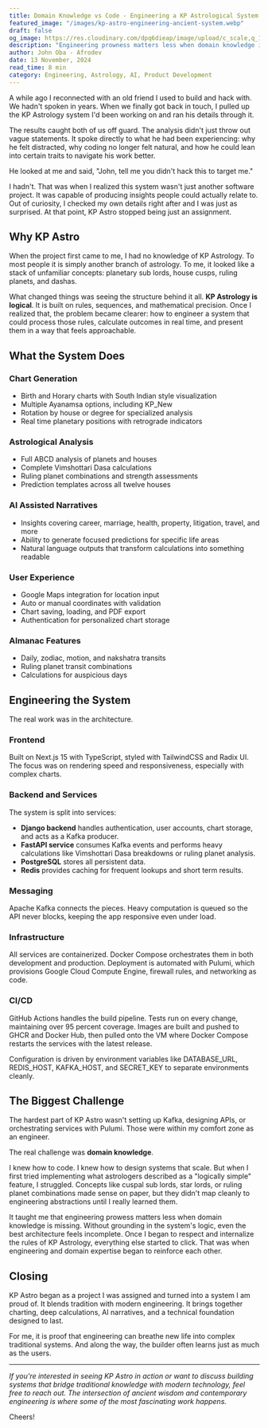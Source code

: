 ```yaml
---
title: Domain Knowledge vs Code - Engineering a KP Astrological System
featured_image: "/images/kp-astro-engineering-ancient-system.webp"
draft: false
og_image: https://res.cloudinary.com/dpq6dieap/image/upload/c_scale,q_100,w_532/v1757581218/og-images/kp-astro-engineering-ancient-system_wvuywe.jpg
description: "Engineering prowness matters less when domain knowledge is deficient"
author: John Oba - Afrodev
date: 13 November, 2024
read_time: 8 min
category: Engineering, Astrology, AI, Product Development
---
```



A while ago I reconnected with an old friend I used to build and hack with. We hadn't spoken in years. When we finally got back in touch, I pulled up the KP Astrology system I'd been working on and ran his details through it.

The results caught both of us off guard. The analysis didn't just throw out vague statements. It spoke directly to what he had been experiencing: why he felt distracted, why coding no longer felt natural, and how he could lean into certain traits to navigate his work better.

He looked at me and said, "John, tell me you didn't hack this to target me."

I hadn't. That was when I realized this system wasn't just another software project. It was capable of producing insights people could actually relate to. Out of curiosity, I checked my own details right after and I was just as surprised. At that point, KP Astro stopped being just an assignment.

## Why KP Astro

When the project first came to me, I had no knowledge of KP Astrology. To most people it is simply another branch of astrology. To me, it looked like a stack of unfamiliar concepts: planetary sub lords, house cusps, ruling planets, and dashas.

What changed things was seeing the structure behind it all. **KP Astrology is logical**. It is built on rules, sequences, and mathematical precision. Once I realized that, the problem became clearer: how to engineer a system that could process those rules, calculate outcomes in real time, and present them in a way that feels approachable.

## What the System Does

### Chart Generation
- Birth and Horary charts with South Indian style visualization
- Multiple Ayanamsa options, including KP_New
- Rotation by house or degree for specialized analysis
- Real time planetary positions with retrograde indicators

### Astrological Analysis
- Full ABCD analysis of planets and houses
- Complete Vimshottari Dasa calculations
- Ruling planet combinations and strength assessments
- Prediction templates across all twelve houses

### AI Assisted Narratives
- Insights covering career, marriage, health, property, litigation, travel, and more
- Ability to generate focused predictions for specific life areas
- Natural language outputs that transform calculations into something readable

### User Experience
- Google Maps integration for location input
- Auto or manual coordinates with validation
- Chart saving, loading, and PDF export
- Authentication for personalized chart storage

### Almanac Features
- Daily, zodiac, motion, and nakshatra transits
- Ruling planet transit combinations
- Calculations for auspicious days

## Engineering the System

The real work was in the architecture.

### Frontend
Built on Next.js 15 with TypeScript, styled with TailwindCSS and Radix UI. The focus was on rendering speed and responsiveness, especially with complex charts.

### Backend and Services
The system is split into services:

- **Django backend** handles authentication, user accounts, chart storage, and acts as a Kafka producer.
- **FastAPI service** consumes Kafka events and performs heavy calculations like Vimshottari Dasa breakdowns or ruling planet analysis.
- **PostgreSQL** stores all persistent data.
- **Redis** provides caching for frequent lookups and short term results.

### Messaging
Apache Kafka connects the pieces. Heavy computation is queued so the API never blocks, keeping the app responsive even under load.

### Infrastructure
All services are containerized. Docker Compose orchestrates them in both development and production. Deployment is automated with Pulumi, which provisions Google Cloud Compute Engine, firewall rules, and networking as code.

### CI/CD
GitHub Actions handles the build pipeline. Tests run on every change, maintaining over 95 percent coverage. Images are built and pushed to GHCR and Docker Hub, then pulled onto the VM where Docker Compose restarts the services with the latest release.

Configuration is driven by environment variables like DATABASE_URL, REDIS_HOST, KAFKA_HOST, and SECRET_KEY to separate environments cleanly.

## The Biggest Challenge

The hardest part of KP Astro wasn't setting up Kafka, designing APIs, or orchestrating services with Pulumi. Those were within my comfort zone as an engineer.

The real challenge was **domain knowledge**.

I knew how to code. I knew how to design systems that scale. But when I first tried implementing what astrologers described as a "logically simple" feature, I struggled. Concepts like cuspal sub lords, star lords, or ruling planet combinations made sense on paper, but they didn't map cleanly to engineering abstractions until I really learned them.

It taught me that engineering prowess matters less when domain knowledge is missing. Without grounding in the system's logic, even the best architecture feels incomplete. Once I began to respect and internalize the rules of KP Astrology, everything else started to click. That was when engineering and domain expertise began to reinforce each other.

## Closing

KP Astro began as a project I was assigned and turned into a system I am proud of. It blends tradition with modern engineering. It brings together charting, deep calculations, AI narratives, and a technical foundation designed to last.

For me, it is proof that engineering can breathe new life into complex traditional systems. And along the way, the builder often learns just as much as the users.

---

*If you're interested in seeing KP Astro in action or want to discuss building systems that bridge traditional knowledge with modern technology, feel free to reach out. The intersection of ancient wisdom and contemporary engineering is where some of the most fascinating work happens.*

Cheers!
